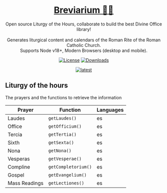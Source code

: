<h1 align="center">
  <a href="https://github.com/breviarium-app/breviarium--core">
    Breviarium 🙏🏼
  </a>
</h1>

<p align="center">
  Open source Liturgy of the Hours, collaborate to build the best Divine Office library!<br><br>
  Generates liturgical content and calendars of the Roman Rite of the Roman Catholic Church.<br>
  Supports Node v18+, Modern Browsers (desktop and mobile).
</p>

<p align="center">
  <a href="LICENSE">
    <img alt="License" src="https://img.shields.io/badge/license-MIT-blue?color=blue&style=flat"></a>
    <a href="https://www.npmjs.com/package/breviarium" target="_blank" rel="noopener noreferrer">
<img alt="Downloads" src="https://img.shields.io/npm/dm/breviariaum?color=blue&style=flat"></a>
</p>

<p align="center">
  <a href="https://www.npmjs.com/package/breviarium/v/latest" target="_blank" rel="noopener noreferrer"><img alt="latest" src="https://img.shields.io/npm/v/breviarium/latest?style=flat&logo=npm"></a>

</p>

## Liturgy of the hours

The prayers and the functions to retrieve the information

| **Prayer**    | **Function**        | **Languages** |
|---------------|---------------------|---------------|
| Laudes        | `getLaudes()`       | es            |
| Office        | `getOfficium()`     | es            |
| Tercia        | `getTertia()`       | es            |
| Sixth         | `getSexta()`        | es            |
| Nona          | `getNona()`         | es            |
| Vesperas      | `getVesperae()`     | es            |
| Compline      | `getCompletorium()` | es            |
| Gospel        | `getEvangelium()`   | es            |
| Mass Readings | `getLectiones()`    | es            |

